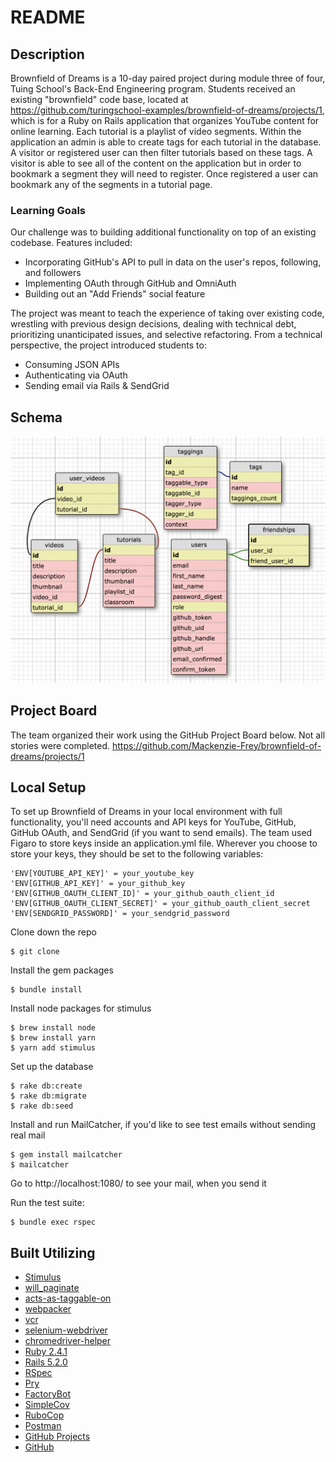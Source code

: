 # README

## Description

Brownfield of Dreams is a 10-day paired project during module three of four, Tuing School's Back-End Engineering program. Students received an existing "brownfield" code base, located at https://github.com/turingschool-examples/brownfield-of-dreams/projects/1, which is for a Ruby on Rails application that organizes YouTube content for online learning. Each tutorial is a playlist of video segments. Within the application an admin is able to create tags for each tutorial in the database. A visitor or registered user can then filter tutorials based on these tags. A visitor is able to see all of the content on the application but in order to bookmark a segment they will need to register. Once registered a user can bookmark any of the segments in a tutorial page.

### Learning Goals

Our challenge was to building additional functionality on top of an existing codebase. 
Features included:
- Incorporating GitHub's API to pull in data on the user's repos, following, and followers
- Implementing OAuth through GitHub and OmniAuth
- Building out an "Add Friends" social feature

The project was meant to teach the experience of taking over existing code, wrestling with previous design decisions, dealing with technical debt, prioritizing unanticipated issues, and selective refactoring. From a technical perspective, the project introduced students to:
- Consuming JSON APIs
- Authenticating via OAuth
- Sending email via Rails & SendGrid

## Schema
![Database Schema](app/assets/images/db_schema.png "Database Schema")

## Project Board

The team organized their work using the GitHub Project Board below. Not all stories were completed.
https://github.com/Mackenzie-Frey/brownfield-of-dreams/projects/1

## Local Setup

To set up Brownfield of Dreams in your local environment with full functionality, you'll need accounts and API keys for YouTube, GitHub, GitHub OAuth, and SendGrid (if you want to send emails). The team used Figaro to store keys inside an application.yml file. Wherever you choose to store your keys, they should be set to the following variables:

```
'ENV[YOUTUBE_API_KEY]' = your_youtube_key
'ENV[GITHUB_API_KEY]' = your_github_key
'ENV[GITHUB_OAUTH_CLIENT_ID]' = your_github_oauth_client_id
'ENV[GITHUB_OAUTH_CLIENT_SECRET]' = your_github_oauth_client_secret
'ENV[SENDGRID_PASSWORD]' = your_sendgrid_password
```

Clone down the repo
```
$ git clone
```

Install the gem packages
```
$ bundle install
```

Install node packages for stimulus
```
$ brew install node
$ brew install yarn
$ yarn add stimulus
```

Set up the database
```
$ rake db:create
$ rake db:migrate
$ rake db:seed
```

Install and run MailCatcher, if you'd like to see test emails without sending real mail
```
$ gem install mailcatcher
$ mailcatcher
```
Go to http://localhost:1080/ to see your mail, when you send it

Run the test suite:
```
$ bundle exec rspec
```

## Built Utilizing
* [Stimulus](https://github.com/stimulusjs/stimulus)
* [will_paginate](https://github.com/mislav/will_paginate)
* [acts-as-taggable-on](https://github.com/mbleigh/acts-as-taggable-on)
* [webpacker](https://github.com/rails/webpacker)
* [vcr](https://github.com/vcr/vcr)
* [selenium-webdriver](https://www.seleniumhq.org/docs/03_webdriver.jsp)
* [chromedriver-helper](http://chromedriver.chromium.org/)
* [Ruby 2.4.1](https://www.ruby-lang.org/en/)
* [Rails 5.2.0](https://rubyonrails.org/)
* [RSpec](http://rspec.info/)
* [Pry](https://github.com/pry/pry)
* [FactoryBot](https://github.com/thoughtbot/factory_bot)
* [SimpleCov](https://rubygems.org/gems/simplecov/versions/0.12.0)
* [RuboCop](https://github.com/rubocop-hq/rubocop)
* [Postman](https://www.getpostman.com/)
* [GitHub Projects](https://github.com/features/project-management/)
* [GitHub](https://github.com/)
